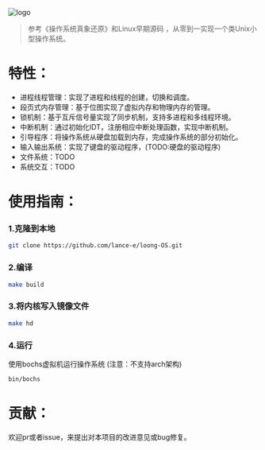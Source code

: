 ![logo](https://github.com/lance-e/loong-OS/image/logo.png)

> 参考《操作系统真象还原》和Linux早期源码 ，从零到一实现一个类Unix小型操作系统。

# 特性：

- 进程线程管理：实现了进程和线程的创建，切换和调度。
- 段页式内存管理：基于位图实现了虚拟内存和物理内存的管理。
- 锁机制：基于互斥信号量实现了同步机制，支持多进程和多线程环境。
- 中断机制：通过初始化IDT，注册相应中断处理函数，实现中断机制。
- 引导程序：将操作系统从硬盘加载到内存，完成操作系统的部分初始化。
- 输入输出系统：实现了键盘的驱动程序，(TODO:硬盘的驱动程序)
- 文件系统：TODO
- 系统交互：TODO

# 使用指南：

### 1.克隆到本地

~~~bash
git clone https://github.com/lance-e/loong-OS.git
~~~

### 2.编译

~~~bash
make build
~~~

### 3.将内核写入镜像文件

~~~bash
make hd
~~~

### 4.运行

使用bochs虚拟机运行操作系统 (注意：不支持arch架构)

~~~bash
bin/bochs
~~~

# 贡献：

欢迎pr或者issue，来提出对本项目的改进意见或bug修复。
